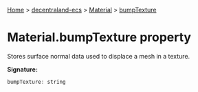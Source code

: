 [Home](./index) &gt; [decentraland-ecs](./decentraland-ecs.md) &gt; [Material](./decentraland-ecs.material.md) &gt; [bumpTexture](./decentraland-ecs.material.bumptexture.md)

# Material.bumpTexture property

Stores surface normal data used to displace a mesh in a texture.

**Signature:**
```javascript
bumpTexture: string
```
